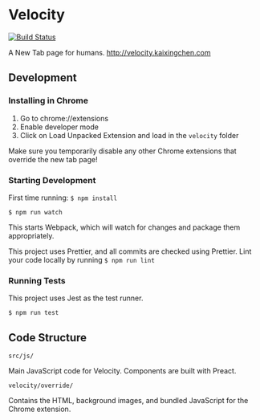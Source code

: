 # Velocity
[![Build Status](https://travis-ci.com/kx-chen/velocity.svg?token=shUduPKcLXQRPp5hZihq&branch=master)](https://travis-ci.com/kx-chen/velocity)

A New Tab page for humans. http://velocity.kaixingchen.com

## Development

### Installing in Chrome
1. Go to chrome://extensions
2. Enable developer mode
3. Click on Load Unpacked Extension and load in the `velocity` folder

Make sure you temporarily disable any other Chrome extensions that override the new tab page!

### Starting Development
First time running: 
```$ npm install```

```$ npm run watch```

This starts Webpack, which will watch for changes and package them appropriately.

This project uses Prettier, and all commits are checked using Prettier. Lint your code locally by running ```$ npm run lint```

### Running Tests
This project uses Jest as the test runner.

```$ npm run test```

## Code Structure

`src/js/`

Main JavaScript code for Velocity. Components are built with Preact.

`velocity/override/`

Contains the HTML, background images, and bundled JavaScript for the Chrome extension. 
